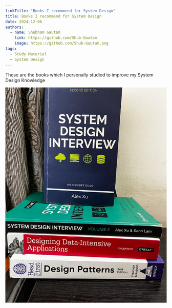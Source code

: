 ```yaml
---
linkTitle: "Books I recommend for System Design"
title: Books I recommend for System Design
date: 2024-12-06
authors:
  - name: Shubham Gautam
    link: https://github.com/Shub-Gautam
    image: https://github.com/Shub-Gautam.png
tags:
  - Study Material
  - System Design
---
```


These are the books which I personally studied to improve my System Design Knowledge

![alt text](<WhatsApp Image 2024-06-12 at 12.08.47 AM.jpeg>)
